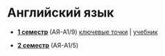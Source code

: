 # Английский язык

- [**1 семестр**](./1sem%20A1/) (АЯ-A1/9)
[ключевые точки](./Semester%201/Ключевые%20точки,%20баллы,%20ДЗ.docx) | [учебник](https://drive.google.com/drive/folders/1_eqk8Epu6a8VCih9OekudAKxAYxYLeqw)

- [**2 семестр**](./2sem%20A1/) (АЯ-A1/5)